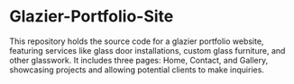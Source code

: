 # Glazier-Portfolio-Site
This repository holds the source code for a glazier portfolio website, featuring services like glass door installations, custom glass furniture, and other glasswork. It includes three pages: Home, Contact, and Gallery, showcasing projects and allowing potential clients to make inquiries.
